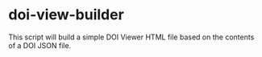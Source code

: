 # doi-view-builder
This script will build a simple DOI Viewer HTML file based on the contents of a DOI JSON file. 
